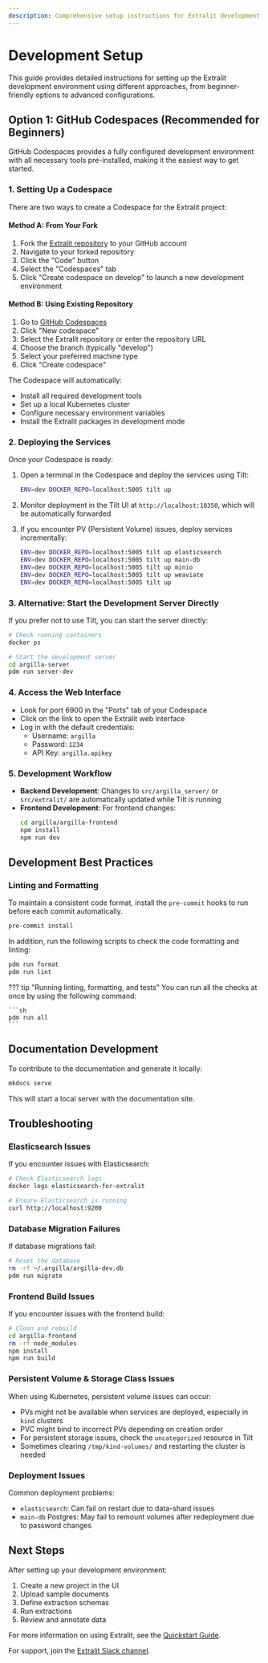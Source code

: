 ```yaml
---
description: Comprehensive setup instructions for Extralit development
---
```


# Development Setup

This guide provides detailed instructions for setting up the Extralit development environment using different approaches, from beginner-friendly options to advanced configurations.

## Option 1: GitHub Codespaces (Recommended for Beginners)

GitHub Codespaces provides a fully configured development environment with all necessary tools pre-installed, making it the easiest way to get started.

### 1. Setting Up a Codespace

There are two ways to create a Codespace for the Extralit project:

#### Method A: From Your Fork
1. Fork the [Extralit repository](https://github.com/extralit/extralit) to your GitHub account
2. Navigate to your forked repository
3. Click the "Code" button
4. Select the "Codespaces" tab
5. Click "Create codespace on develop" to launch a new development environment

#### Method B: Using Existing Repository
1. Go to [GitHub Codespaces](https://github.com/codespaces)
2. Click "New codespace"
3. Select the Extralit repository or enter the repository URL
4. Choose the branch (typically "develop")
5. Select your preferred machine type
6. Click "Create codespace"

The Codespace will automatically:
- Install all required development tools
- Set up a local Kubernetes cluster
- Configure necessary environment variables
- Install the Extralit packages in development mode

### 2. Deploying the Services

Once your Codespace is ready:

1. Open a terminal in the Codespace and deploy the services using Tilt:

   ```bash
   ENV=dev DOCKER_REPO=localhost:5005 tilt up
   ```

2. Monitor deployment in the Tilt UI at `http://localhost:10350`, which will be automatically forwarded

3. If you encounter PV (Persistent Volume) issues, deploy services incrementally:

   ```bash
   ENV=dev DOCKER_REPO=localhost:5005 tilt up elasticsearch
   ENV=dev DOCKER_REPO=localhost:5005 tilt up main-db
   ENV=dev DOCKER_REPO=localhost:5005 tilt up minio
   ENV=dev DOCKER_REPO=localhost:5005 tilt up weaviate
   ENV=dev DOCKER_REPO=localhost:5005 tilt up
   ```

### 3. Alternative: Start the Development Server Directly

If you prefer not to use Tilt, you can start the server directly:

```bash
# Check running containers
docker ps

# Start the development server
cd argilla-server
pdm run server-dev
```

### 4. Access the Web Interface

- Look for port 6900 in the "Ports" tab of your Codespace
- Click on the link to open the Extralit web interface
- Log in with the default credentials:
  - Username: `argilla`
  - Password: `1234`
  - API Key: `argilla.apikey`

### 5. Development Workflow

- **Backend Development**: Changes to `src/argilla_server/` or `src/extralit/` are automatically updated while Tilt is running
- **Frontend Development**: For frontend changes:
  ```bash
  cd argilla/argilla-frontend
  npm install
  npm run dev
  ```

## Development Best Practices

### Linting and Formatting

To maintain a consistent code format, install the `pre-commit` hooks to run before each commit automatically.

```sh
pre-commit install
```

In addition, run the following scripts to check the code formatting and linting:

```sh
pdm run format
pdm run lint
```

??? tip "Running linting, formatting, and tests"
    You can run all the checks at once by using the following command:

    ```sh
    pdm run all
    ```

## Documentation Development

To contribute to the documentation and generate it locally:

```sh
mkdocs serve
```

This will start a local server with the documentation site.

## Troubleshooting

### Elasticsearch Issues

If you encounter issues with Elasticsearch:

```bash
# Check Elasticsearch logs
docker logs elasticsearch-for-extralit

# Ensure Elasticsearch is running
curl http://localhost:9200
```

### Database Migration Failures

If database migrations fail:

```bash
# Reset the database
rm -rf ~/.argilla/argilla-dev.db
pdm run migrate
```

### Frontend Build Issues

If you encounter issues with the frontend build:

```bash
# Clean and rebuild
cd argilla-frontend
rm -rf node_modules
npm install
npm run build
```

### Persistent Volume & Storage Class Issues

When using Kubernetes, persistent volume issues can occur:
- PVs might not be available when services are deployed, especially in `kind` clusters
- PVC might bind to incorrect PVs depending on creation order
- For persistent storage issues, check the `uncategorized` resource in Tilt
- Sometimes clearing `/tmp/kind-volumes/` and restarting the cluster is needed

### Deployment Issues

Common deployment problems:
- `elasticsearch`: Can fail on restart due to data-shard issues
- `main-db` Postgres: May fail to remount volumes after redeployment due to password changes

## Next Steps

After setting up your development environment:

1. Create a new project in the UI
2. Upload sample documents
3. Define extraction schemas
4. Run extractions
5. Review and annotate data

For more information on using Extralit, see the [Quickstart Guide](quickstart.md).

For support, join the [Extralit Slack channel](https://join.slack.com/t/extralit/shared_invite/zt-32blg3602-0m0XewPBXF7776BQ3m7ZlA).

